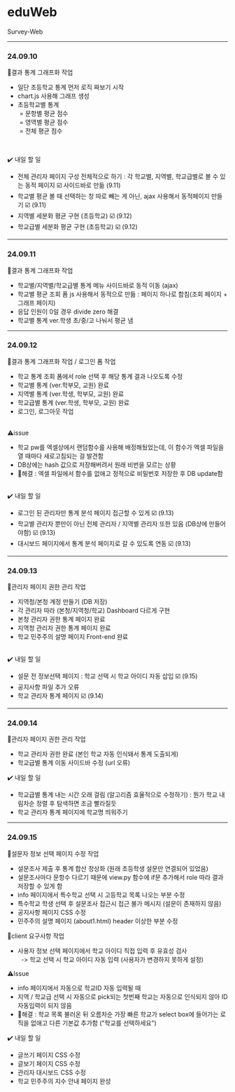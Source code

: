 # eduWeb
Survey-Web
<hr>
<h3>24.09.10</h3>

📌결과 통계 그래프화 작업<br>
- 일단 초등학교 통계 먼저 로직 짜보기 시작
- chart.js 사용해 그래프 생성
- 초등학교별 통계<br> 
&nbsp;= 문항별 평균 점수<br>
&nbsp;= 영역별 평균 점수<br>
&nbsp;= 전체 평균 점수<br>
<br>

✔️ 내일 할 일 <br>
- 전체 관리자 페이지 구성 전체적으로 하기 : 각 학교별, 지역별, 학교급별로 볼 수 있는 동적 페이지 ☑️ 사이드바로 만듦 (9.11)
- 학교별 평균 볼 때 선택하는 창 따로 빼는 게 아닌, ajax 사용해서 동적페이지 만들기 ☑️ (9.11)
- 지역별 세분화 평균 구현 (초등학교) ☑️ (9.12)
- 학교급별 세분화 평균 구현 (초등학교) ☑️ (9.12)

<hr>
<h3>24.09.11</h3>

📌결과 통계 그래프화 작업<br>
- 학교별/지역별/학교급별 통계 메뉴 사이드바로 동적 이동 (ajax)
- 학교별 평균 조회 폼 js 사용해서 동적으로 만듦 : 페이지 하나로 합침(조회 페이지 + 그래프 페이지)
- 응답 인원이 0일 경우 divide zero 해결
- 학교별 통계 ver.학생 초/중/고 나눠서 평균 냄

<hr>
<h3>24.09.12</h3>

📌결과 통계 그래프화 작업 / 로그인 폼 작업<br>
- 학교 통계 조회 폼에서 role 선택 후 해당 통계 결과 나오도록 수정
- 학교별 통계 (ver.학부모, 교원) 완료
- 지역별 통계 (ver.학생, 학부모, 교원) 완료
- 학교급별 통계 (ver.학생, 학부모, 교원) 완료
- 로그인, 로그아웃 작업 <br><br>
  
⚠️issue<br>
- 학교 pw를 엑셀상에서 랜덤함수를 사용해 배정해뒀었는데, 이 함수가 엑셀 파일을 열 때마다 새로고침되는 걸 발견함
- DB상에는 hash 값으로 저장해버려서 원래 비번을 모르는 상황
- 🐬해결 : 엑셀 파일에서 함수를 없애고 정적으로 비밀번호 저장한 후 DB update함 <br><br>

✔️ 내일 할 일 <br>
- 로그인 된 관리자만 통계 분석 페이지 접근할 수 있게 ☑️ (9.13)
- 학교별 관리자 뿐만이 아닌 전체 관리자 / 지역별 관리자 또한 있음 (DB상에 만들어야함) ☑️ (9.13)
- 대시보드 페이지에서 통계 분석 페이지로 갈 수 있도록 연동 ☑️ (9.13)

<hr>
<h3>24.09.13</h3>

📌관리자 페이지 권한 관리 작업<br>
- 지역청/본청 계정 만들기 (DB 저장)
- 각 관리자 따라 (본청/지역청/학교) Dashboard 다르게 구현
- 본청 관리자 권한 통계 페이지 완료
- 지역청 관리자 권한 통계 페이지 완료
- 학교 민주주의 설명 페이지 Front-end 완료<br><br>

✔️ 내일 할 일 <br>
- 설문 전 정보선택 페이지 : 학교 선택 시 학교 아이디 자동 삽입 ☑️ (9.15)
- 공지사항 파일 추가 오류
- 학교 관리자 통계 페이지 ☑️ (9.14)

<hr>
<h3>24.09.14</h3>

📌관리자 페이지 권한 관리 작업<br>
- 학교 관리자 권한 완료 (본인 학교 자동 인식돼서 통계 도출되게)
- 학교급별 통계 이동 사이드바 수정 (url 오류)

✔️ 내일 할 일 <br>
- 학교급별 통계 내는 시간 오래 걸림 (알고리즘 효율적으로 수정하기) : 뭔가 학교 내림차순 정렬 후 탐색하면 조금 빨라질듯
- 학교 관리자 통계 페이지에 학교명 띄워주기

<hr>
<h3>24.09.15</h3>

📌설문자 정보 선택 페이지 수정 작업<br>
- 설문조사 제출 후 통계 합산 정상화 (원래 초등학생 설문만 연결되어 있었음)
- 설문조사마다 문항수 다르기 때문에 view.py 함수에 if문 추가해서 role 따라 결과 저장할 수 있게 함
- info 페이지에서 특수학교 선택 시 고등학교 목록 나오는 부분 수정
- 특수학교 학생 선택 후 설문조사 접근시 접근 불가 메시지 (설문이 존재하지 않음)
- 공지사항 페이지 CSS 수정
- 민주주의 설명 페이지 (about1.html) header 이상한 부분 수정

📌client 요구사항 작업<br>
- 사용자 정보 선택 페이지에서 학교 아이디 직접 입력 후 유효성 검사
  <br>&nbsp; -> 학교 선택 시 학교 아이디 자동 입력 (사용자가 변경하지 못하게 설정)

⚠️Issue<br>
- info 페이지에서 자동으로 학교ID 자동 입력될 때
- 지역 / 학교급 선택 시 자동으로 pick되는 첫번째 학교는 자동으로 인식되지 않아 ID 자동입력이 되지 않음
- 🐬해결 : 학교 목록 불러온 뒤 오름차순 가장 빠른 학교가 select box에 들어가는 로직을 없애고 다른 기본값 추가함 ("학교를 선택하세요")

✔️ 내일 할 일 <br>
- 글쓰기 페이지 CSS 수정
- 글보기 페이지 CSS 수정
- 관리자 대시보드 CSS 수정
- 학교 민주주의 지수 안내 페이지 완성
